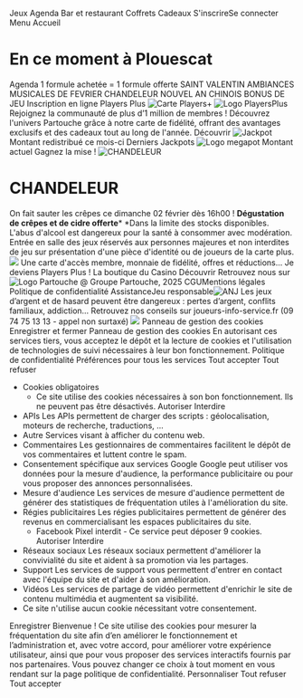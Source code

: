 Jeux  Agenda  Bar et restaurant  Coffrets Cadeaux 
S'inscrireSe connecter
Menu
Accueil
# En ce moment à Plouescat
Agenda
1 formule achetée = 1 formule offerte
SAINT VALENTIN
AMBIANCES MUSICALES DE FEVRIER
CHANDELEUR
NOUVEL AN CHINOIS
BONUS DE JEU
Inscription en ligne Players Plus
![Carte Players+](https://casino-plouescat.partouche.com/assets/card-0a1c5531.webp)
![Logo PlayersPlus](https://casino-plouescat.partouche.com/assets/logopplus-b291bd45.webp)
Rejoignez la communauté de plus d’1 million de membres ! Découvrez l'univers Partouche grâce à notre carte de fidélité, offrant des avantages exclusifs et des cadeaux tout au long de l'année. 
Découvrir
![Jackpot](https://casino-plouescat.partouche.com/assets/jackpot-bb543dfd.webp)
Montant redistribué ce mois-ci
Derniers Jackpots
![Logo megapot](https://casino-plouescat.partouche.com/assets/megapot-48add961.webp)
Montant actuel
Gagnez la mise !
![CHANDELEUR](https://cdn.partouche.com/2f476dd0-d27d-11ef-b85e-27cf0d612801.jpeg)
# CHANDELEUR
On fait sauter les crêpes ce dimanche 02 février dès 16h00 !
**Dégustation de crêpes et de cidre offerte***
*Dans la limite des stocks disponibles. L'abus d'alcool est dangereux pour la santé à consommer avec modération. Entrée en salle des jeux réservés aux personnes majeures et non interdites de jeu sur présentation d'une pièce d'identité ou de joueurs de la carte plus.
![](https://casino-plouescat.partouche.com/assets/logopplusv2_fondNoir-02a17f23.svg)
Une carte d'accès membre, monnaie de fidélité, offres et réductions...
Je deviens Players Plus !
La boutique du Casino
Découvrir
Retrouvez nous sur
![Logo Partouche](https://casino-plouescat.partouche.com/icons/fond_noir/logoPartouche.svg)
@ Groupe Partouche, 2025 
CGUMentions légales Politique de confidentialité AssistanceJeu responsable![ANJ](https://casino-plouescat.partouche.com/img/anj_18.webp)
Les jeux d’argent et de hasard peuvent être dangereux : pertes d’argent, conflits familiaux, addiction... Retrouvez nos conseils sur joueurs-info-service.fr (09 74 75 13 13 - appel non surtaxé) ![](https://casino-plouescat.partouche.com/assets/gouv-59177436.png)
Panneau de gestion des cookies
Enregistrer et fermer 
Panneau de gestion des cookies
En autorisant ces services tiers, vous acceptez le dépôt et la lecture de cookies et l'utilisation de technologies de suivi nécessaires à leur bon fonctionnement.  Politique de confidentialité 
Préférences pour tous les services
Tout accepter  Tout refuser 
  * Cookies obligatoires
    * Ce site utilise des cookies nécessaires à son bon fonctionnement. Ils ne peuvent pas être désactivés.
Autoriser  Interdire 
  * APIs
Les APIs permettent de charger des scripts : géolocalisation, moteurs de recherche, traductions, ... 
  * Autre
Services visant à afficher du contenu web. 
  * Commentaires
Les gestionnaires de commentaires facilitent le dépôt de vos commentaires et luttent contre le spam. 
  * Consentement spécifique aux services Google
Google peut utiliser vos données pour la mesure d'audience, la performance publicitaire ou pour vous proposer des annonces personnalisées. 
  * Mesure d'audience
Les services de mesure d'audience permettent de générer des statistiques de fréquentation utiles à l'amélioration du site. 
  * Régies publicitaires
Les régies publicitaires permettent de générer des revenus en commercialisant les espaces publicitaires du site. 
    * Facebook Pixel
interdit -  Ce service peut déposer 9 cookies.
Autoriser  Interdire 
  * Réseaux sociaux
Les réseaux sociaux permettent d'améliorer la convivialité du site et aident à sa promotion via les partages. 
  * Support
Les services de support vous permettent d'entrer en contact avec l'équipe du site et d'aider à son amélioration. 
  * Vidéos
Les services de partage de vidéo permettent d'enrichir le site de contenu multimédia et augmentent sa visibilité. 
  * Ce site n'utilise aucun cookie nécessitant votre consentement.


Enregistrer
Bienvenue ! Ce site utilise des cookies pour mesurer la fréquentation du site afin d’en améliorer le fonctionnement et l’administration et, avec votre accord, pour améliorer votre expérience utilisateur, ainsi que pour vous proposer des services interactifs fournis par nos partenaires. Vous pouvez changer ce choix à tout moment en vous rendant sur la page politique de confidentialité. 
Personnaliser  Tout refuser  Tout accepter 

